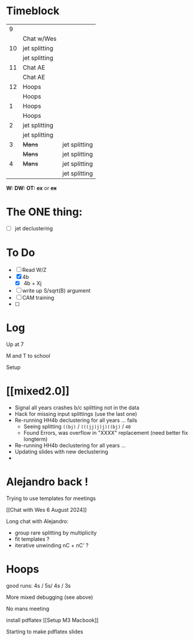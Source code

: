 # Timeblock

|     |               |               |
| --- | ------------- | ------------- |
| 9   |               |               |
|     | Chat w/Wes    |               |
| 10  | jet splitting |               |
|     | jet splitting |               |
| 11  | Chat AE       |               |
|     | Chat AE       |               |
| 12  | Hoops         |               |
|     | Hoops         |               |
| 1   | Hoops         |               |
|     | Hoops         |               |
| 2   | jet splitting |               |
|     | jet splitting |               |
| 3   | ~~Mans~~      | jet splitting |
|     | ~~Mans~~      | jet splitting |
| 4   | ~~Mans~~      | jet splitting |
|     |               | jet splitting |

**W:**
**DW:**
**OT:**
**ex** or **~~ex~~**

# The ONE thing: 
- [ ] jet declustering


# To Do
- [ ] Read W/Z
- [x] 4b
	 - [x] 4b + Xj
- [ ] write up S/sqrt(B) argument
- [ ] CAM training
- [ ] 


# Log

Up at 7

M and T to school

Setup

# [[mixed2.0]]
- Signal all years crashes b/c splitting not in the data
- Hack for missing input splittings (use the last one)
- Re-running HH4b declustering for all years ... fails
	- Seeing splitting `((bj)`  /  `(((jj)j)j)((bj)` / `40`
	- Found Errors, was overflow in "XXXX" replacement (need better fix longterm)
- Re-running HH4b declustering for all years ... 
- Updating slides with new declustering
- 

# Alejandro back ! 

Trying to use templates for meetings

[[Chat with Wes 6 August 2024]]

Long chat with Alejandro:
- group rare splitting by multiplicity
- fit templates ? 
- iterative unwinding  nC + nC' ?

# Hoops
good runs: 4s / 5s/ 4s / 3s

More mixed debugging (see above)

No mans meeting

install pdflatex [[Setup M3 Macbook]]

Starting to make pdflatex slides 
